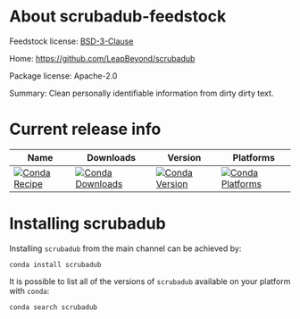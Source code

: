 About scrubadub-feedstock
=======================

Feedstock license: [BSD-3-Clause](LICENSE)

Home: https://github.com/LeapBeyond/scrubadub

Package license: Apache-2.0

Summary: Clean personally identifiable information from dirty dirty text.


Current release info
====================

| Name | Downloads | Version | Platforms |
| --- | --- | --- | --- |
| [![Conda Recipe](https://img.shields.io/badge/recipe-scrubadub-green.svg)](https://anaconda.org/anaconda/scrubadub) | [![Conda Downloads](https://img.shields.io/conda/dn/anaconda/scrubadub.svg)](https://anaconda.org/anaconda/scrubadub) | [![Conda Version](https://img.shields.io/conda/vn/anaconda/scrubadub.svg)](https://anaconda.org/anaconda/scrubadub) | [![Conda Platforms](https://img.shields.io/conda/pn/anaconda/scrubadub.svg)](https://anaconda.org/anaconda/scrubadub) |

Installing scrubadub
==================

Installing `scrubadub` from the main channel can be achieved by:

```
conda install scrubadub
```

It is possible to list all of the versions of `scrubadub` available on your platform with `conda`:

```
conda search scrubadub
```